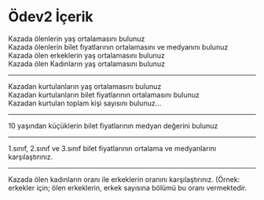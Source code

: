 # Ödev2 İçerik

Kazada ölenlerin yaş ortalamasını bulunuz <br>
Kazada ölenlerin bilet fiyatlarının ortalamasını ve medyanını bulunuz <br>
Kazada ölen erkeklerin yaş ortalamasını bulunuz <br>
Kazada ölen Kadınların yaş ortalamasını bulunuz <br>
***
Kazadan kurtulanların yaş ortalamasını bulunuz <br>
Kazadan kurtulanların bilet fiyatlarının ortalamasını bulunuz <br>
Kazadan kurtulan toplam kişi sayısını bulunuz… <br>
***
10 yaşından küçüklerin bilet fiyatlarının medyan değerini bulunuz <br>
***
1.sınıf, 2.sınıf ve 3.sınıf bilet fiyatlarının ortalama ve medyanlarını karşılaştırınız. <br>
*** 
Kazada ölen kadınların oranı ile erkeklerin oranını karşılaştırınız. (Örnek: erkekler için; ölen erkeklerin, erkek sayısına bölümü bu oranı vermektedir. <br>



